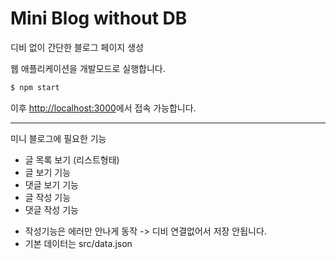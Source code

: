 # Mini Blog without DB

디비 없이 간단한 블로그 페이지 생성

웹 애플리케이션을 개발모드로 실행합니다.

```bash
$ npm start
```

이후 [http://localhost:3000](http://localhost:3000)에서 접속 가능합니다.

---

미니 블로그에 필요한 기능

- 글 목록 보기 (리스트형태)
- 글 보기 기능
- 댓글 보기 기능
- 글 작성 기능
- 댓글 작성 기능

* 작성기능은 에러만 안나게 동작 -> 디비 연결없어서 저장 안됩니다.
* 기본 데이터는 src/data.json
